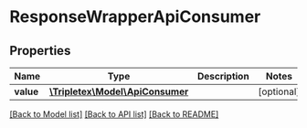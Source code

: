# ResponseWrapperApiConsumer

## Properties
Name | Type | Description | Notes
------------ | ------------- | ------------- | -------------
**value** | [**\Tripletex\Model\ApiConsumer**](ApiConsumer.md) |  | [optional] 

[[Back to Model list]](../../README.md#documentation-for-models) [[Back to API list]](../../README.md#documentation-for-api-endpoints) [[Back to README]](../../README.md)

